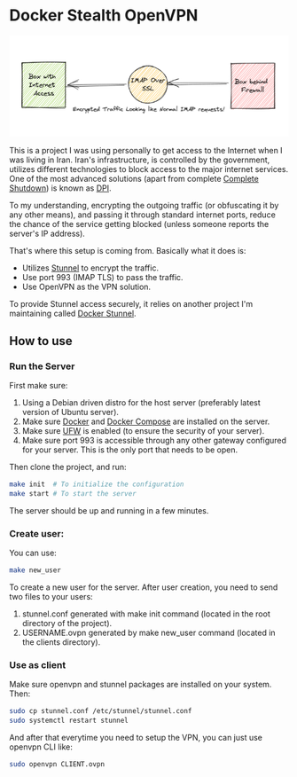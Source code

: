 # Docker Stealth OpenVPN

<p align="center">
  <img src="./assets/stealth_openvpn.png" alt="the architecture of the setup">
</p>

This is a project I was using personally to get access to the Internet
when I was living in Iran. Iran's infrastructure, is controlled by the
government, utilizes different technologies to block access to the
major internet services. One of the most advanced solutions (apart
from complete [Complete
Shutdown](https://fa.wikipedia.org/wiki/%D9%82%D8%B7%D8%B9%DB%8C_%D8%B3%D8%B1%D8%A7%D8%B3%D8%B1%DB%8C_%D8%A7%DB%8C%D9%86%D8%AA%D8%B1%D9%86%D8%AA_%D8%AF%D8%B1_%D8%A7%DB%8C%D8%B1%D8%A7%D9%86_(%DB%B1%DB%B3%DB%B9%DB%B8)))
is known as
[DPI](https://en.wikipedia.org/wiki/Deep_packet_inspection).

To my understanding, encrypting the outgoing traffic (or obfuscating
it by any other means), and passing it through standard internet
ports, reduce the chance of the service getting blocked (unless
someone reports the server's IP address).

That's where this setup is coming from. Basically what it does is:

- Utilizes [Stunnel](https://www.stunnel.org/) to encrypt the traffic.
- Use port 993 (IMAP TLS) to pass the traffic.
- Use OpenVPN as the VPN solution.

To provide Stunnel access securely, it relies on another
project I'm maintaining called [Docker
Stunnel](https://github.com/shahinism/docker-stunnel).

## How to use

### Run the Server

First make sure:

1. Using a Debian driven distro for the host server (preferably latest
   version of Ubuntu server).
2. Make sure [Docker](https://docker.com) and [Docker
   Compose](https://docs.docker.com/compose/) are installed on the server.
3. Make sure
   [UFW](https://www.digitalocean.com/community/tutorials/how-to-set-up-a-firewall-with-ufw-on-ubuntu-20-04)
   is enabled (to ensure the security of your server).
4. Make sure port 993 is accessible through any other gateway configured
   for your server. This is the only port that needs to be open. 

Then clone the project, and run:

```sh
make init  # To initialize the configuration
make start # To start the server
```

The server should be up and running in a few minutes.

### Create user:

You can use:

```sh
make new_user
```

To create a new user for the server. After user creation, you need to
send two files to your users:

1. stunnel.conf generated with make init command (located in the
   root directory of the project).
2. USERNAME.ovpn generated by make new_user command (located in
   the clients directory).

### Use as client

Make sure openvpn and stunnel packages are installed on your system. Then:

```sh
sudo cp stunnel.conf /etc/stunnel/stunnel.conf
sudo systemctl restart stunnel
```

And after that everytime you need to setup the VPN, you can just use openvpn CLI like:

```sh
sudo openvpn CLIENT.ovpn
```

